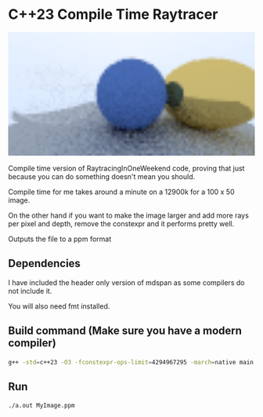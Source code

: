 # C++23 Compile Time Raytracer

<img src="images/compile_time_image.png" alt="A ray-traced scene with spheres" width="600"/>


Compile time version of RaytracingInOneWeekend code, proving that just because you can do something doesn't mean you should.

Compile time for me takes around a minute on a 12900k for a 100 x 50 image.

On the other hand if you want to make the image larger and add more rays per pixel and depth, remove the constexpr and it performs pretty well.

Outputs the file to a ppm format

## Dependencies
I have included the header only version of mdspan as some compilers do not include it.

You will also need fmt installed.

## Build command (Make sure you have a modern compiler)
```bash
g++ -std=c++23 -O3 -fconstexpr-ops-limit=4294967295 -march=native main.cpp -lfmt
```

## Run
```bash
./a.out MyImage.ppm
```
